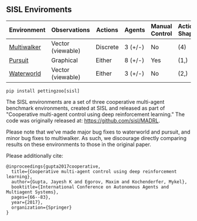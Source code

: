 ## SISL Enviroments

| Environment                       | Observations      | Actions  | Agents  | Manual Control | Action Shape | Action Values |  Num States |
|-----------------------------------|-------------------|----------|---------|----------------|--------------|---------------|-------------|
| [Multiwalker](sisl/multiwalker)| Vector (viewable) | Discrete | 3 (+/-) | No             | (4)          | (-1, 1)       | ?           |
| [Pursuit](sisl/pursuit)        | Graphical         | Either   | 8 (+/-) | Yes            | (1,)         | [0,4]         | ?           |
| [Waterworld](sisl/waterworld)  | Vector (viewable) | Either   | 3 (+/-) | No             | (2,)         | (-1, 1)       | ?           |

`pip install pettingzoo[sisl]`

The SISL environments are a set of three cooperative multi-agent benchmark environments, created at SISL and released as part of "Cooperative multi-agent control using deep reinforcement learning." The code was originally released at: https://github.com/sisl/MADRL.

Please note that we've made major bug fixes to waterworld and pursuit, and minor bug fixes to multiwalker. As such, we discourage directly comparing results on these environments to those in the original paper.

Please additionally cite:

```
@inproceedings{gupta2017cooperative,
  title={Cooperative multi-agent control using deep reinforcement learning},
  author={Gupta, Jayesh K and Egorov, Maxim and Kochenderfer, Mykel},
  booktitle={International Conference on Autonomous Agents and Multiagent Systems},
  pages={66--83},
  year={2017},
  organization={Springer}
}
```
